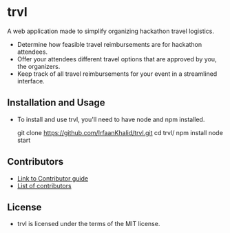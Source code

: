 # trvl

A web application made to simplify organizing hackathon travel logistics.
  * Determine how feasible travel reimbursements are for hackathon attendees.
  * Offer your attendees different travel options that are approved by you, the organizers.
  * Keep track of all travel reimbursements for your event in a streamlined interface.

## Installation and Usage
  * To install and use trvl, you'll need to have node and npm installed.


    git clone https://github.com/IrfaanKhalid/trvl.git
    cd trvl/
    npm install
    node start 
    <Navigate to localhost:3000 to see trvl in action.>


## Contributors
* [Link to Contributor guide](https://github.com/IrfaanKhalid/trvl/blob/master/CONTRIBUTING.md)
* [List of contributors](https://github.com/IrfaanKhalid/trvl/blob/master/CONTRIBUTORS.md)

## License 
* trvl is licensed under the terms of the MIT license.